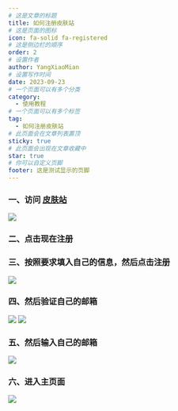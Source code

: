 ```yaml
---
# 这是文章的标题
title: 如何注册皮肤站
# 这是页面的图标
icon: fa-solid fa-registered
# 这是侧边栏的顺序
order: 2
# 设置作者
author: YangXiaoMian
# 设置写作时间
date: 2023-09-23
# 一个页面可以有多个分类
category:
  - 使用教程
# 一个页面可以有多个标签
tag:
  - 如何注册皮肤站
# 此页面会在文章列表置顶
sticky: true
# 此页面会出现在文章收藏中
star: true
# 你可以自定义页脚
footer: 这是测试显示的页脚
---
```


### 一、访问 [皮肤站](tcbmc.miaomc.com)
![](https://m1.miaomc.cn/uploads/20230923_650e9c45e10f6.png)

### 二、点击现在注册

### 三、按照要求填入自己的信息，然后点击注册
![](https://m1.miaomc.cn/uploads/20230923_650e9d1dce88f.png)

### 四、然后验证自己的邮箱
![](https://m1.miaomc.cn/uploads/20230923_650eb08b82f5e.png)
![](https://m1.miaomc.cn/uploads/20230923_650eb0b8b6845.png)

### 五、然后输入自己的邮箱
![](https://m1.miaomc.cn/uploads/20230923_650eb1238d27d.png)

### 六、进入主页面
![](https://m1.miaomc.cn/uploads/20230923_650eb1b16d1a0.png)